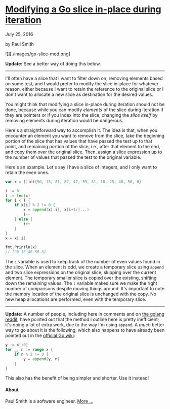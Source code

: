 [Modifying a Go slice in-place during iteration][1]
===================================================

July 25, 2016

by Paul Smith

[1]: https://pauladamsmith.com/blog/2016/07/go-modify-slice-iteration.html

![][./images/go-slice-mod.png]

**Update:** See a better way of doing this below.

------------------------------------------------------------------------

I'll often have a slice that I want to filter down on, removing elements based 
on some test, and I would prefer to modify the slice in-place for whatever 
reason, either because I want to retain the reference to the original slice or I 
don't want to allocate a new slice as destination for the desired values.

You might think that modifying a slice in-place during iteration should not be 
done, because while you can modify *elements* of the slice during iteration if 
they are pointers or if you index into the slice, changing the *slice itself* by 
removing elements during iteration would be dangerous.

Here's a straightforward way to accomplish it. The idea is that, when you 
encounter an element you want to remove from the slice, take the beginning 
portion of the slice that has values that have passed the test up to that point, 
and remaining portion of the slice, i.e., after that element to the end, and 
copy them *over* the original slice. Then, assign a slice expression up to the 
number of values that passed the test to the original variable.

Here's an example. Let's say I have a slice of integers, and I only want to 
retain the even ones.


```go
var x = []int{90, 15, 81, 87, 47, 59, 81, 18, 25, 40, 56, 8}

i := 0
l := len(x)
for i < l {
    if x[i] % 2 != 0 {
        x = append(x[:i], x[i+1:]...)
        l--
    } else {
        i++
    }
}
x = x[:i]

fmt.Println(x)
// [90 18 40 56 8]
```

The `i` variable is used to keep track of the number of even values found in the 
slice. When an element is odd, we create a temporary slice using `append` and 
two slice expressions on the original slice, skipping over the current element. 
The temporary smaller slice is copied over the existing, shifting down the 
remaining values. The `l` variable makes sure we make the right number of 
comparisons despite moving things around. It's important to note the memory 
location of the original slice is unchanged with the copy. No new heap 
allocations are performed, even with the temporary slice.

------------------------------------------------------------------------

**Update:** A number of people, including here in comments and on [the golang 
reddit][2], have pointed out that the method I outline here is pretty 
inefficient; it's doing a lot of extra work, due to the way I'm using `append`. 
A *much* better way to go about it is the following, which also happens to have 
already been pointed out in the [official Go wiki][3]:

[2]: https://www.reddit.com/r/golang/comments/4uoqr5/modifying_a_go_slice_inplace_while_iterating_over/
[3]: https://github.com/golang/go/wiki/SliceTricks#filtering-without-allocating

```go
y := x[:0]
for _, n := range x {
    if n % 2 != 0 {
        y = append(y, n)
    }
}
```

This also has the benefit of being simpler and shorter. Use it instead!


#### About

Paul Smith is a software engineer. [More …](https://pauladamsmith.com/about.html)

